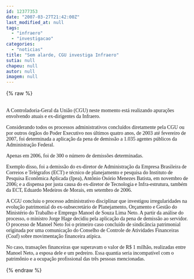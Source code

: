 ```yaml
---
id: 12377353
date: "2007-03-27T21:42:00Z"
last_modified_at: null
tags:
  - "infraero"
  - "investigacao"
categories:
  - "noticias"
title: "Sem alarde, CGU investiga Infraero"
sutia: null
chapeu: null
autor: null
imagem: null
---
```

{% raw %}
<p><P><BR><FONT face=Verdana>A Controladoria-Geral da União (CGU) neste momento está realizando apurações envolvendo atuais e ex-dirigentes da Infraero.</FONT></P></p>
<p><P><FONT face=Verdana>Considerando todos os processos administrativos concluídos diretamente pela CGU ou por outros órgãos do Poder Executivo nos últimos quatro anos, de 2003 até fevereiro de 2007, foi determinada a aplicação da pena de demissão a 1.035 agentes públicos da Administração Federal. </FONT></P></p>
<p><P><FONT face=Verdana>Apenas em 2006, foi de 300 o número de demissões determinadas. </FONT></P></p>
<p><P><FONT face=Verdana>Exemplo disso, foi a demissão do ex-diretor de Administração da Empresa Brasileira de Correios e Telégrafos (ECT) e técnico de planejamento e pesquisa do Instituto de Pesquisa Econômica Aplicada (Ipea), Antônio Osório Menezes Batista, em novembro de 2006; e a dispensa por justa causa do ex-diretor de Tecnologia e Infra-estrutura, também da ECT, Eduardo Medeiros de Morais, em setembro de 2006.</FONT></P></p>
<p><P><FONT face=Verdana>A CGU concluiu o processo administrativo disciplinar que investigou irregularidades na evolução patrimonial do ex-subsecretário de Planejamento, Orçamento e Gestão do Ministério do Trabalho e Emprego Manoel de Souza Lima Neto. A partir da análise do processo, o ministro Jorge Hage decidiu pela aplicação da pena de demissão ao servidor. O processo de Manoel Neto foi o primeiro caso concluído de sindicância patrimonial originada por uma comunicação do Conselho de Controle de Atividades Financeiras (Coaf) sobre movimentação financeira atípica. </FONT></P></p>
<p><P><FONT face=Verdana>No caso, transações financeiras que superavam o valor de R$ 1 milhão, realizadas entre Manoel Neto, a esposa dele e um pedreiro. Essa quantia seria incompatível com o patrimônio e a ocupação profissional das três pessoas mencionadas.</FONT></P> </p>
{% endraw %}